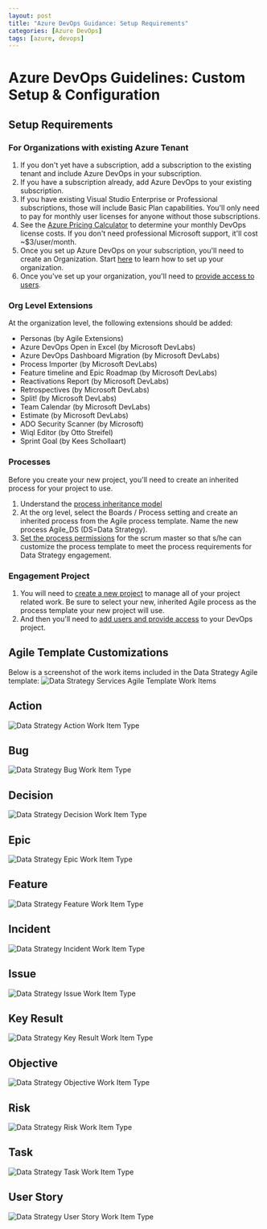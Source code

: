 ```yaml
---
layout: post
title: "Azure DevOps Guidance: Setup Requirements"
categories: [Azure DevOps]
tags: [azure, devops]
---
```


# Azure DevOps Guidelines: Custom Setup & Configuration

## Setup Requirements

### For Organizations with existing Azure Tenant

1. If you don't yet have a subscription, add a subscription to the existing tenant and include Azure DevOps in your subscription.
1. If you have a subscription already, add Azure DevOps to your existing subscription.
1. If you have existing Visual Studio Enterprise or Professional subscriptions, those will include Basic Plan capabilities.  You'll only need to pay for monthly user licenses for anyone without those subscriptions.
1. See the [Azure Pricing Calculator](https://azure.microsoft.com/en-us/pricing/calculator/) to determine your monthly DevOps license costs.  If you don't need professional Microsoft support, it'll cost ~$3/user/month.
1. Once you set up Azure DevOps on your subscription, you'll need to create an Organization.  Start [here](https://learn.microsoft.com/en-us/azure/devops/organizations/accounts/organization-management) to learn how to set up your organization.
1. Once you've set up your organization, you'll need to [provide access to users](https://learn.microsoft.com/en-us/azure/devops/organizations/accounts/add-organization-users).

### Org Level Extensions

At the organization level, the following extensions should be added:

- Personas (by Agile Extensions)
- Azure DevOps Open in Excel (by Microsoft DevLabs)
- Azure DevOps Dashboard Migration (by Microsoft DevLabs)
- Process Importer (by Microsoft DevLabs)
- Feature timeline and Epic Roadmap (by Microsoft DevLabs)
- Reactivations Report (by Microsoft DevLabs)
- Retrospectives (by Microsoft DevLabs)
- Split! (by Microsoft DevLabs)
- Team Calendar (by Microsoft DevLabs)
- Estimate (by Microsoft DevLabs)
- ADO Security Scanner (by Microsoft)
- Wiql Editor (by Otto Streifel)
- Sprint Goal (by Kees Schollaart)

### Processes

Before you create your new project, you'll need to create an inherited process for your project to use.

1. Understand the [process inheritance model](https://learn.microsoft.com/en-us/azure/devops/organizations/settings/work/inheritance-process-model)
1. At the org level, select the Boards / Process setting and create an inherited process from the Agile process template. Name the new process Agile_DS (DS=Data Strategy).
1. [Set the process permissions](https://learn.microsoft.com/en-us/azure/devops/organizations/security/set-permissions-access-work-tracking?view=azure-devops#process-permissions) for the scrum master so that s/he can customize the process template to meet the process requirements for Data Strategy engagement.

### Engagement Project

1. You will need to [create a new project](https://learn.microsoft.com/en-us/azure/devops/organizations/projects/create-project) to manage all of your project related work.  Be sure to select your new, inherited Agile process as the process template your new project will use.
1. And then you'll need to [add users and provide access](https://learn.microsoft.com/en-us/azure/devops/organizations/security/add-users-team-project) to your DevOps project.

## Agile Template Customizations

Below is a screenshot of the work items included in the Data Strategy Agile template:
![Data Strategy Services Agile Template Work Items](/assets/images/DataStrategyServicesAgileTemplateWorkItems.png)

## Action

![Data Strategy Action Work Item Type](/assets/images/DataStrategy_WIT_Action.png)

## Bug

![Data Strategy Bug Work Item Type](/assets/images/DataStrategy_WIT_Bug.png)

## Decision

![Data Strategy Decision Work Item Type](/assets/images/DataStrategy_WIT_Decision.png)

## Epic

![Data Strategy Epic Work Item Type](/assets/images/DataStrategy_WIT_Epic.png)

## Feature

![Data Strategy Feature Work Item Type](/assets/images/DataStrategy_WIT_Feature.png)

## Incident

![Data Strategy Incident Work Item Type](/assets/images/DataStrategy_WIT_Incident.png)

## Issue

![Data Strategy Issue Work Item Type](/assets/images/DataStrategy_WIT_Issue.png)

## Key Result

![Data Strategy Key Result Work Item Type](/assets/images/DataStrategy_WIT_KeyResult.png)

## Objective

![Data Strategy Objective Work Item Type](/assets/images/DataStrategy_WIT_Objective.png)

## Risk

![Data Strategy Risk Work Item Type](/assets/images/DataStrategy_WIT_Risk.png)

## Task

![Data Strategy Task Work Item Type](/assets/images/DataStrategy_WIT_Task.png)

## User Story

![Data Strategy User Story Work Item Type](/assets/images/DataStrategy_WIT_UserStory.png)
